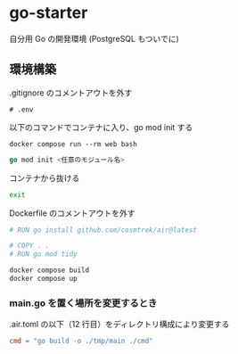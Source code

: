 # go-starter

自分用 Go の開発環境 (PostgreSQL もついでに)

## 環境構築

.gitignore のコメントアウトを外す

```
# .env
```

以下のコマンドでコンテナに入り、go mod init する

```docker
docker compose run --rm web bash
```

```go
go mod init <任意のモジュール名>
```

コンテナから抜ける

```bash
exit
```

Dockerfile のコメントアウトを外す

```dockerfile
# RUN go install github.com/cosmtrek/air@latest

# COPY . .
# RUN go mod tidy
```

```bash
docker compose build
docker compose up
```

### main.go を置く場所を変更するとき

.air.toml の以下（12 行目）をディレクトリ構成により変更する

```toml
cmd = "go build -o ./tmp/main ./cmd"
```
